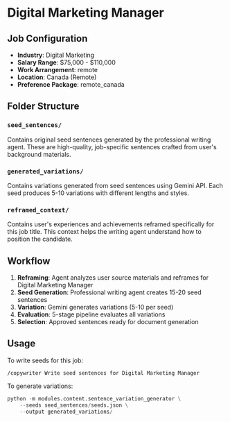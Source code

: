 # Digital Marketing Manager

## Job Configuration

- **Industry**: Digital Marketing
- **Salary Range**: $75,000 - $110,000
- **Work Arrangement**: remote
- **Location**: Canada (Remote)
- **Preference Package**: remote_canada

## Folder Structure

### `seed_sentences/`
Contains original seed sentences generated by the professional writing agent.
These are high-quality, job-specific sentences crafted from user's background materials.

### `generated_variations/`
Contains variations generated from seed sentences using Gemini API.
Each seed produces 5-10 variations with different lengths and styles.

### `reframed_context/`
Contains user's experiences and achievements reframed specifically for this job title.
This context helps the writing agent understand how to position the candidate.

## Workflow

1. **Reframing**: Agent analyzes user source materials and reframes for Digital Marketing Manager
2. **Seed Generation**: Professional writing agent creates 15-20 seed sentences
3. **Variation**: Gemini generates variations (5-10 per seed)
4. **Evaluation**: 5-stage pipeline evaluates all variations
5. **Selection**: Approved sentences ready for document generation

## Usage

To write seeds for this job:
```
/copywriter Write seed sentences for Digital Marketing Manager
```

To generate variations:
```python
python -m modules.content.sentence_variation_generator \
    --seeds seed_sentences/seeds.json \
    --output generated_variations/
```

